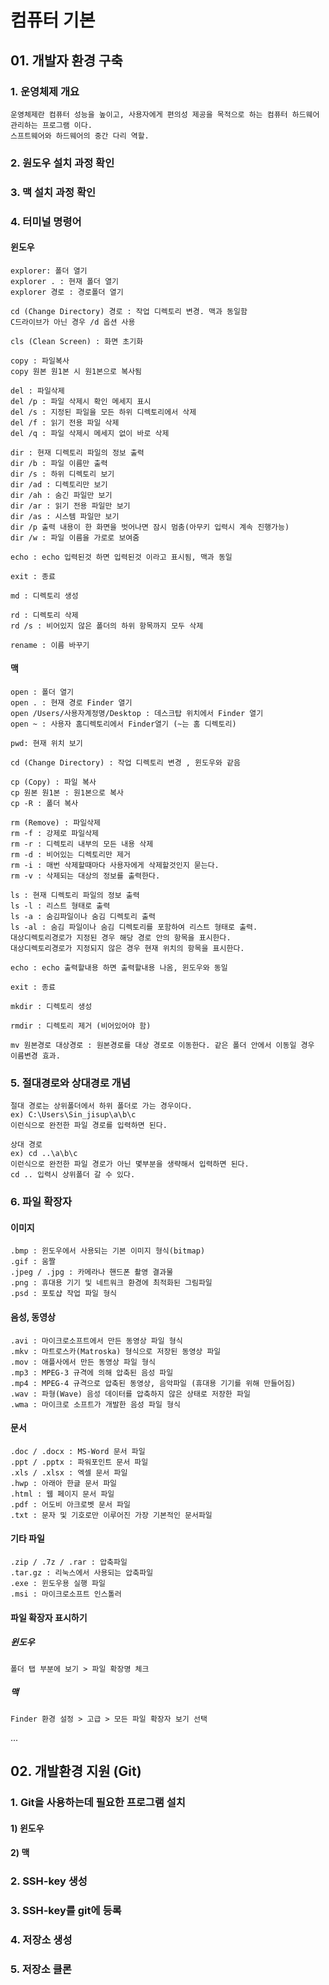 # 컴퓨터 기본

## 01. 개발자 환경 구축

### 1. 운영체제 개요
    운영체제란 컴퓨터 성능을 높이고, 사용자에게 편의성 제공을 목적으로 하는 컴퓨터 하드웨어 관리하는 프로그램 이다.
    스프트웨어와 하드웨어의 중간 다리 역할.
### 2. 원도우 설치 과정 확인

### 3. 맥 설치 과정 확인

### 4. 터미널 명령어
#### 윈도우   
    explorer: 폴더 열기
    explorer . : 현재 폴더 열기
    explorer 경로 : 경로폴더 열기
    
    cd (Change Directory) 경로 : 작업 디렉토리 변경. 맥과 동일함
    C드라이브가 아닌 경우 /d 옵션 사용
     
    cls (Clean Screen) : 화면 초기화

    copy : 파일복사
    copy 원본 원1본 시 원1본으로 복사됨

    del : 파일삭제
    del /p : 파일 삭제시 확인 메세지 표시
    del /s : 지정된 파일을 모든 하위 디렉토리에서 삭제
    del /f : 읽기 전용 파일 삭제
    del /q : 파일 삭제시 메세지 없이 바로 삭제

    dir : 현재 디렉토리 파일의 정보 출력
    dir /b : 파일 이름만 출력
    dir /s : 하위 디렉토리 보기
    dir /ad : 디렉토리만 보기
    dir /ah : 숨긴 파일만 보기
    dir /ar : 읽기 전용 파일만 보기
    dir /as : 시스템 파일만 보기
    dir /p 출력 내용이 한 화면을 벗어나면 잠시 멈춤(아무키 입력시 계속 진행가능)
    dir /w : 파일 이름을 가로로 보여줌

    echo : echo 입력된것 하면 입력된것 이라고 표시됨, 맥과 동일

    exit : 종료

    md : 디렉토리 생성

    rd : 디렉토리 삭제
    rd /s : 비어있지 않은 폴더의 하위 항목까지 모두 삭제

    rename : 이름 바꾸기

#### 맥
    open : 폴더 열기
    open . : 현재 경로 Finder 열기
    open /Users/사용자계정명/Desktop : 데스크탑 위치에서 Finder 열기
    open ~ : 사용자 홈디렉토리에서 Finder열기 (~는 홈 디렉토리)

    pwd: 현재 위치 보기

    cd (Change Directory) : 작업 디렉토리 변경 , 윈도우와 같음

    cp (Copy) : 파일 복사
    cp 원본 원1본 : 원1본으로 복사
    cp -R : 폴더 복사

    rm (Remove) : 파일삭제
    rm -f : 강제로 파일삭제
    rm -r : 디렉토리 내부의 모든 내용 삭제
    rm -d : 비어있는 디렉토리만 제거
    rm -i : 매번 삭제할때마다 사용자에게 삭제할것인지 묻는다.
    rm -v : 삭제되는 대상의 정보를 출력한다.

    ls : 현재 디렉토리 파일의 정보 출력
    ls -l : 리스트 형태로 출력
    ls -a : 숨김파일이나 숨김 디렉토리 출력
    ls -al : 숨김 파일이나 숨김 디렉토리를 포함하여 리스트 형태로 출력. 
    대상디렉토리경로가 지정된 경우 해당 경로 안의 항목을 표시한다. 
    대상디렉토리경로가 지정되지 않은 경우 현재 위치의 항목을 표시한다.

    echo : echo 출력할내용 하면 출력할내용 나옴, 윈도우와 동일

    exit : 종료

    mkdir : 디렉토리 생성

    rmdir : 디렉토리 제거 (비어있어야 함)

    mv 원본경로 대상경로 : 원본경로를 대상 경로로 이동한다. 같은 폴더 안에서 이동일 경우 이름변경 효과.

### 5. 절대경로와 상대경로 개념
    절대 경로는 상위폴더에서 하위 폴더로 가는 경우이다.    
    ex) C:\Users\Sin_jisup\a\b\c    
    이런식으로 완전한 파일 경로를 입력하면 된다.

    상대 경로   
    ex) cd ..\a\b\c
    이런식으로 완전한 파일 경로가 아닌 몇부분을 생략해서 입력하면 된다.
    cd .. 입력시 상위폴더 갈 수 있다.

### 6. 파일 확장자
#### 이미지
    .bmp : 윈도우에서 사용되는 기본 이미지 형식(bitmap)
    .gif : 움짤
    .jpeg / .jpg : 카메라나 핸드폰 촬영 결과물
    .png : 휴대용 기기 및 네트워크 환경에 최적화된 그림파일
    .psd : 포토샵 작업 파일 형식

#### 음성, 동영상
    .avi : 마이크로소프트에서 만든 동영상 파일 형식
    .mkv : 마트로스카(Matroska) 형식으로 저장된 동영상 파일
    .mov : 애플사에서 만든 동영상 파일 형식
    .mp3 : MPEG-3 규격에 의해 압축된 음성 파일
    .mp4 : MPEG-4 규격으로 압축된 동영상, 음악파일 (휴대용 기기를 위해 만들어짐)
    .wav : 파형(Wave) 음성 데이터를 압축하지 않은 상태로 저장한 파일
    .wma : 마이크로 소프트가 개발한 음성 파일 형식

#### 문서
    .doc / .docx : MS-Word 문서 파일
    .ppt / .pptx : 파워포인트 문서 파일
    .xls / .xlsx : 엑셀 문서 파일
    .hwp : 아래아 한글 문서 파일
    .html : 웹 페이지 문서 파일
    .pdf : 어도비 아크로벳 문서 파일
    .txt : 문자 및 기호로만 이루어진 가장 기본적인 문서파일

#### 기타 파일 
    .zip / .7z / .rar : 압축파일
    .tar.gz : 리눅스에서 사용되는 압축파일
    .exe : 윈도우용 실행 파일
    .msi : 마이크로소프트 인스톨러

#### 파일 확장자 표시하기
##### 윈도우
    폴더 탭 부분에 보기 > 파일 확장명 체크

##### 맥
    Finder 환경 설정 > 고급 > 모든 파일 확장자 보기 선택

...

## 02. 개발환경 지원 (Git)

### 1. Git을 사용하는데 필요한 프로그램 설치

#### 1) 윈도우

#### 2) 맥

### 2. SSH-key 생성

### 3. SSH-key를 git에 등록

### 4. 저장소 생성

### 5. 저장소 클론